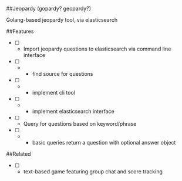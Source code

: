 ##Jeopardy (gopardy? geopardy?)

Golang-based jeopardy tool, via elasticsearch

##Features

- [ ] - Import jeopardy questions to elasticsearch via command line interface
- [ ] - - find source for questions
- [ ] - - implement cli tool
- [ ] - - implement elasticsearch interface
- [ ] - Query for questions based on keyword/phrase
- [ ] - - basic queries return a question with optional answer object

##Related

- [ ] - text-based game featuring group chat and score tracking
